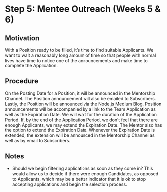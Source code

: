 # Step 5: Mentee Outreach (Weeks 5 & 6)

## Motivation
With a Position ready to be filled, it’s time to find suitable Applicants. We want to wait a reasonably long amount of time so that people with normal lives have time to notice one of the announcements and make time to complete the Application.

## Procedure
On the Posting Date for a Position, it will be announced in the Mentorship Channel. The Position announcement will also be emailed to Subscribers. Lastly, the Position will be announced via the Node.js Medium Blog. Position announcements will be accompanied by a link to the Team Application as well as the Expiration Date. We will wait for the duration of the Application Period. If, by the end of the Application Period, we don’t feel that there are enough Applicants, we may extend the Expiration Date. The Mentor also has the option to extend the Expiration Date. Whenever the Expiration Date is extended, the extension will be announced in the Mentorship Channel as well as by email to Subscribers.

## Notes
* Should we begin filtering applications as soon as they come in? This would allow us to decide if there were enough Candidates, as opposed to Applicants, which may be a better indicator that it is ok to stop accepting applications and begin the selection process.
